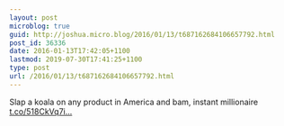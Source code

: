 ```yaml
---
layout: post
microblog: true
guid: http://joshua.micro.blog/2016/01/13/t687162684106657792.html
post_id: 36336
date: 2016-01-13T17:42:05+1100
lastmod: 2019-07-30T17:41:25+1100
type: post
url: /2016/01/13/t687162684106657792.html
---
```

Slap a koala on any product in America and bam, instant millionaire [t.co/518CkVq7i...](https://t.co/518CkVq7im)
